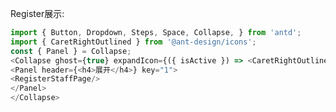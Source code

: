 Register展示:  

[](注释：此处```后的js代表这段代码需要进行渲染。另外，下拉栏是为了良好的阅读体验而添加的，请大家也添加一下) 

```js 
import { Button, Dropdown, Steps, Space, Collapse, } from 'antd';
import { CaretRightOutlined } from '@ant-design/icons';
const { Panel } = Collapse;
<Collapse ghost={true} expandIcon={({ isActive }) => <CaretRightOutlined style={{ paddingTop: 8 }} rotate={isActive ?90 : 0} />}>
<Panel header={<h4>展开</h4>} key="1">
<RegisterStaffPage/>
</Panel>
</Collapse>
```
